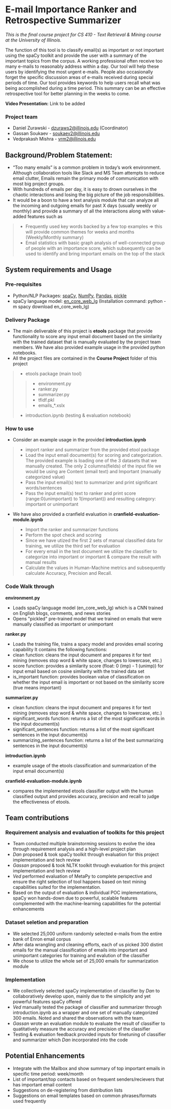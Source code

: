 # E-mail Importance Ranker and Retrospective Summarizer
*This is the final course project for CS 410 - Text Retrieval & Mining course at the University of Illinois.*

The function of this tool is to classify email(s) as important or not important using the spaCy toolkit and provide the user with a summary of the important topics from the corpus.
A working professional often receive too many e-mails to reasonably address within a day. Our tool will help these users by identifying the most urgent e-mails. People also occasionally forget the specific discussion areas of e-mails received during special periods of time. Our tool provides keywords to help users recall what was being accomplished during a time period. This summary can be an effective retrospective tool for better planning in the weeks to come.

**Video Presentation:** Link to be added

### Project team
- Daniel Zurawski - dzuraws2@illinois.edu (Coordinator) 
- Gassan Soukaev - soukaev2@illinois.edu
- Vedprakash Mishra - vrm2@illinois.edu 

## Background/Problem Statement:
- “Too many emails” is a common problem in today’s work environment. Although collaboration tools like Slack and MS Team attempts to reduce email clutter, Emails remain the primary mode of communication with most big project groups.
- With hundreds of emails per day, it is easy to drown ourselves in the chaotic interactions and losing the big picture of the job responsibilities.
- It would be a boon to have a text analysis module that can analyze all the incoming and outgoing emails for past X days (usually weekly or monthly) and provide a summary of all the interactions along with value-added features such as
>- Frequently used key words backed by a few top examples => this will provide common themes for weeks and months (Weekly/Monthly summary)
>- Email statistics with basic graph analysis of well-connected group of people with an importance score, which subsequently can be used to identify and bring important emails on the top of the stack

## System requirements and Usage
### Pre-requisites
- Python/NLP Packages: [spaCy](https://spacy.io), [NumPy](http://www.numpy.org), [Pandas](https://pandas.pydata.org), [pickle](https://docs.python.org/3/library/pickle.html)
- spaCy language model: [en_core_web_lg](https://spacy.io/models/en#section-en_core_web_lg) (Installation command: python -m spacy download en_core_web_lg)

### Delivery Package 
- The main deliverable of this project is **etools** package that provide functionality to score any input email document based on the similarity with the trained dataset that is manually evaluated by the project team members. We have also provided example usage in the provided python notebooks.
- All the project files are contained in the **Course Project** folder of this project
>- etools package (main tool)
>>- environment.py
>>- ranker.py
>>- summarizer.py
>>- tfidf.pkl
>>- emails_*.xslx
>- introduction.ipynb (testing & evaluation notebook)

### How to use
- Consider an example usage in the provided **introduction.ipynb**
>- import ranker and summarizer from the provided etool package
>- Load the input email document(s) for scoring and categorization. The provided example is loading one of the 3 datasets that we manually created. The only 2 columns(fields) of the input file we would be using are Content (email text) and Important (manually categorized value) 
>- Pass the input email(s) text to summarizer and print significant words/sentences
>- Pass the input email(s) text to ranker and print score (range:0(unimportant) to 1(important)) and resulting category: important or unimportant

- We have also provided a cranfield evaluation in **cranfield-evaluation-module.ipynb**
>- Import the ranker and summarizer functions
>- Perform the spot check and scoring
>- Since we have utized the first 2 sets of manual classified data for training, we utilize the third set for evaluation
>- For every email in the test document we utilize the classifier to categorize into important or important & compare the result with manual results
>- Calculate the values in Human-Machine metrics and subsequently calculate Accuracy, Precision and Recall.  

### Code Walk through

**environment.py**
- Loads spaCy language model (en_core_web_lg) which is a CNN trained on English blogs, comments, and news stories
- Opens "pickled" pre-trained model that we trained on emails that were manually classified as important or unimportant

**ranker.py**
- Loads the training file, trains a spacy model and provides email scoring capability
It contains the following functions:
- clean function: cleans the input document and prepares it for text mining (removes stop word & white space, changes to lowercase, etc.)
- score function: provides a similarity score (float: 0 (imp) - 1 (unimp)) for input email based on cosine similarity with the trained data set
- is_important function: provides boolean value of classification on whether the input email is important or not based on the similarity score (true means important)

**summarizer.py**
- clean function: cleans the input document and prepares it for text mining (removes stop word & white space, changes to lowercase, etc.)
- significant_words function: returns a list of the most significant words in the input document(s)
- significant_sentences function: returns a list of the most significant sentences in the input document(s)
- summarizing_sentences function: returns a list of the best summarizing sentences in the input document(s)

**introduction.ipynb**
- example usage of the etools classification and summarization of the input email document(s)

**cranfield-evaluation-module.ipynb**
- compares the implemented etools classifier output with the human classified output and provides accuracy, precision and recall to judge the effectiveness of etools. 

## Team contributions
### Requirement analysis and evaluation of toolkits for this project
- Team conducted multiple brainstorming sessions to evolve the idea through requirement analysis and a high-level project plan
- *Dan* proposed & took spaCy toolkit through evaluation for this project implementation and tech review
- *Gassan* proposed & took NLTK toolkit through evaluation for this project implementation and tech review
- *Ved* performed evaluation of MetaPy to complete perspective and ensure the right selection of tool happens based on text mining capabilities suited for the implementation.  
- Based on the output of evaluation & individual POC implementations, spaCy won hands-down due to powerful, scalable features complemented with the machine-learning capabilities for the potential enhancements 

### Dataset seletion and preparation
- We selected 25,000 uniform randomly selected e-mails from the entire bank of Enron email corpus
- After data wrangling and cleaning efforts, each of us picked 300 distint emails for the manual classification of emails into important and unimportant categories for training and evalution of the classifier
- We chose to utilize the whole set of 25,000 emails for summarization module

### Implementation 
- We collectively selected spaCy implementation of classifier by *Dan* to collaboratively develop upon, mainly due to the simplicity and yet powerful features spaCy offered
- *Ved* manually tested the package of classifier and summarizer through introduction.ipynb as a wrapper and one set of manually categorized 300 emails. Noted and shared the observations with the team.  
- *Gassan* wrote an evaluation module to evaluate the result of classifier to quatitatively measure the accuracy and precision of the classifier
- Testing & evaluation feedback provided inputs for finetuning of classifier and summarizer which *Dan* incorporated into the code

## Potential Enhancements
- Integrate with the Mailbox and show summary of top important emails in specific time period: week/month
- List of important/top contacts based on frequent senders/recievers that has important email content 
- Suggestions on de-registering from distribution lists
- Suggestions on email templates based on common phrases/formats used frequently


